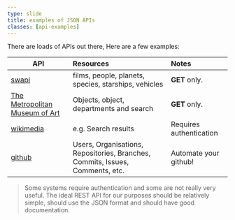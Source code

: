 ```yaml
---
type: slide
title: examples of JSON APIs
classes: [api-examples]
---
```


There are loads of APIs out there, 
Here are a few examples:

| API                              | Resources                                            | Notes                                   |
| -------------------------------- | :--------------------------------------------------- | :-------------------------------------- |
| [swapi]                          | films, people, planets, species, starships, vehicles | **GET** only.                           | 
| [The Metropolitan Museum of Art] | Objects, object, departments and search              | **GET** only.                           |
| [wikimedia]                      | e.g. Search results                                  | Requires authentication                 |
| [github][github API]             | Users, Organisations, Repositories, Branches, Commits, Issues, Comments, etc. | Automate your github! | 

> Some systems require authentication and some are not really very useful.
> The ideal REST API for our purposes should be relatively simple, should use the JSON format and should have good documentation.


[github API]: https://docs.github.com/en/rest?apiVersion=2022-11-28
[swapi]: https://swapi.tech/documentation
[The Metropolitan Museum of Art]: https://metmuseum.github.io/
[wikimedia]: https://www.mediawiki.org/wiki/API:Search